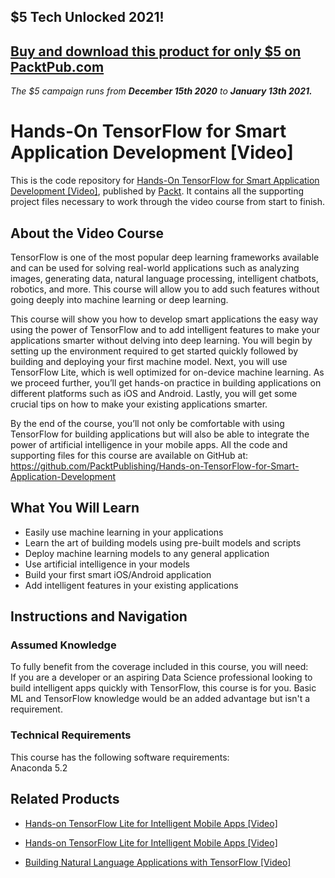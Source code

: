## $5 Tech Unlocked 2021!
[Buy and download this product for only $5 on PacktPub.com](https://www.packtpub.com/)
-----
*The $5 campaign         runs from __December 15th 2020__ to __January 13th 2021.__*

# Hands-On TensorFlow for Smart Application Development [Video]
This is the code repository for [Hands-On TensorFlow for Smart Application Development [Video]](https://www.packtpub.com/application-development/hands-tensorflow-smart-application-development-video?utm_source=github&utm_medium=repository&utm_campaign=9781788998635), published by [Packt](https://www.packtpub.com/?utm_source=github). It contains all the supporting project files necessary to work through the video course from start to finish.
## About the Video Course
TensorFlow is one of the most popular deep learning frameworks available and can be used for solving real-world applications such as analyzing images, generating data, natural language processing, intelligent chatbots, robotics, and more. This course will allow you to add such features without going deeply into machine learning or deep learning.

This course will show you how to develop smart applications the easy way using the power of TensorFlow and to add intelligent features to make your applications smarter without delving into deep learning. You will begin by setting up the environment required to get started quickly followed by building and deploying your first machine model. Next, you will use TensorFlow Lite, which is well optimized for on-device machine learning. As we proceed further, you’ll get hands-on practice in building applications on different platforms such as iOS and Android. Lastly, you will get some crucial tips on how to make your existing applications smarter. 

By the end of the course, you’ll not only be comfortable with using TensorFlow for building applications but will also be able to integrate the power of artificial intelligence in your mobile apps. 
All the code and supporting files for this course are available on GitHub at: https://github.com/PacktPublishing/Hands-on-TensorFlow-for-Smart-Application-Development

<H2>What You Will Learn</H2>
<DIV class=book-info-will-learn-text>
<UL>
<LI>Easily use machine learning in your applications
<LI>Learn the art of building models using pre-built models and scripts 
<LI>Deploy machine learning models to any general application
<LI>Use artificial intelligence in your models
<LI>Build your first smart iOS/Android application
<LI>Add intelligent features in your existing applications  </LI></UL></DIV>

## Instructions and Navigation
### Assumed Knowledge
To fully benefit from the coverage included in this course, you will need:<br/>
If you are a developer or an aspiring Data Science professional looking to build intelligent apps quickly with TensorFlow, this course is for you. Basic ML and TensorFlow knowledge would be an added advantage but isn't a requirement.
### Technical Requirements
This course has the following software requirements:<br/>
Anaconda 5.2

## Related Products
* [Hands-on TensorFlow Lite for Intelligent Mobile Apps [Video]](https://www.packtpub.com/application-development/hands-tensorflow-lite-intelligent-mobile-apps-video?utm_source=github&utm_medium=repository&utm_campaign=9781788990677)

* [Hands-on TensorFlow Lite for Intelligent Mobile Apps [Video]](https://www.packtpub.com/application-development/hands-tensorflow-lite-intelligent-mobile-apps-video?utm_source=github&utm_medium=repository&utm_campaign=9781788990677)

* [Building Natural Language Applications with TensorFlow [Video]](https://www.packtpub.com/application-development/building-natural-language-applications-tensorflow-video?utm_source=github&utm_medium=repository&utm_campaign=9781789539745)

